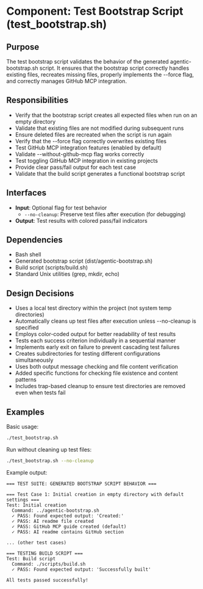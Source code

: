 # Component: Test Bootstrap Script (test_bootstrap.sh)

## Purpose
The test bootstrap script validates the behavior of the generated agentic-bootstrap.sh script. It ensures that the bootstrap script correctly handles existing files, recreates missing files, properly implements the --force flag, and correctly manages GitHub MCP integration.

## Responsibilities
- Verify that the bootstrap script creates all expected files when run on an empty directory
- Validate that existing files are not modified during subsequent runs
- Ensure deleted files are recreated when the script is run again
- Verify that the --force flag correctly overwrites existing files
- Test GitHub MCP integration features (enabled by default)
- Validate --without-github-mcp flag works correctly
- Test toggling GitHub MCP integration in existing projects
- Provide clear pass/fail output for each test case
- Validate that the build script generates a functional bootstrap script

## Interfaces
- **Input**: Optional flag for test behavior
  - `--no-cleanup`: Preserve test files after execution (for debugging)
- **Output**: Test results with colored pass/fail indicators

## Dependencies
- Bash shell
- Generated bootstrap script (dist/agentic-bootstrap.sh)
- Build script (scripts/build.sh)
- Standard Unix utilities (grep, mkdir, echo)

## Design Decisions
- Uses a local test directory within the project (not system temp directories)
- Automatically cleans up test files after execution unless --no-cleanup is specified
- Employs color-coded output for better readability of test results
- Tests each success criterion individually in a sequential manner
- Implements early exit on failure to prevent cascading test failures
- Creates subdirectories for testing different configurations simultaneously
- Uses both output message checking and file content verification
- Added specific functions for checking file existence and content patterns
- Includes trap-based cleanup to ensure test directories are removed even when tests fail

## Examples

Basic usage:
```bash
./test_bootstrap.sh
```

Run without cleaning up test files:
```bash
./test_bootstrap.sh --no-cleanup
```

Example output:
```
=== TEST SUITE: GENERATED BOOTSTRAP SCRIPT BEHAVIOR ===

=== Test Case 1: Initial creation in empty directory with default settings ===
Test: Initial creation
  Command: ../agentic-bootstrap.sh
  ✓ PASS: Found expected output: 'Created:'
  ✓ PASS: AI readme file created
  ✓ PASS: GitHub MCP guide created (default)
  ✓ PASS: AI readme contains GitHub section

... (other test cases)

=== TESTING BUILD SCRIPT ===
Test: Build script
  Command: ./scripts/build.sh
  ✓ PASS: Found expected output: 'Successfully built'

All tests passed successfully!
```